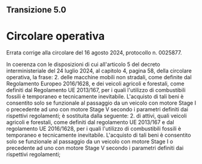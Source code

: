 ## Transizione 5.0

# Circolare operativa 

Errata corrige alla circolare del 16 agosto 2024, protocollo n. 0025877.

In coerenza con le disposizioni di cui all'articolo 5 del decreto interministeriale del 24 luglio 2024, al capitolo 4, pagina 58, della circolare operativa, la frase:
2. delle macchine mobili non stradali, come definite dal Regolamento Europeo 2016/1628, e dei veicoli agricoli e forestali, come definiti dal Regolamento UE 2013/167, per i quali l'utilizzo di combustibili fossili è temporaneo e tecnicamente inevitabile. L'acquisto di tali beni è consentito solo se funzionale al passaggio da un veicolo con motore Stage I o precedente ad uno con motore Stage V secondo i parametri definiti dai rispettivi regolamenti;
è sostituita dalla seguente:
2. di attivi, quali veicoli agricoli e forestali, come definiti dal regolamento UE 2013/167 e dal regolamento UE 2016/1628, per i quali l'utilizzo di combustibili fossili è temporaneo e tecnicamente inevitabile. L'acquisto di tali beni è consentito solo se funzionale al passaggio da un veicolo con motore Stage I o precedente ad uno con motore Stage V secondo i parametri definiti dai rispettivi regolamenti;

